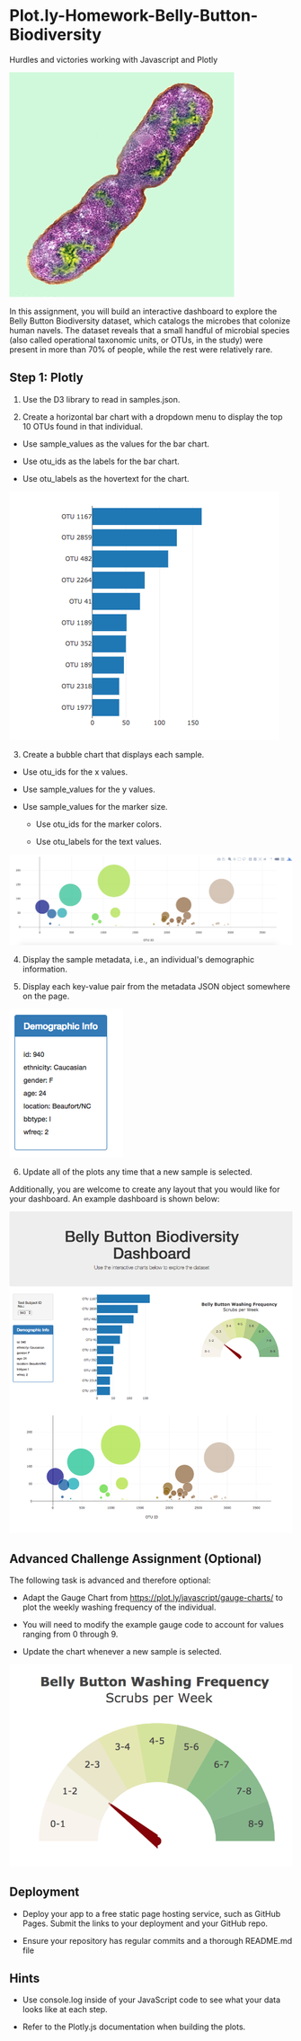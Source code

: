 # Plot.ly-Homework-Belly-Button-Biodiversity
Hurdles and victories working with Javascript and Plotly

![Alt text](images/bacteria.jpg?raw=true "Title")


In this assignment, you will build an interactive dashboard to explore the Belly Button Biodiversity dataset, which catalogs the microbes that colonize human navels.
The dataset reveals that a small handful of microbial species (also called operational taxonomic units, or OTUs, in the study) were present in more than 70% of people, while the rest were relatively rare.

## Step 1: Plotly


1) Use the D3 library to read in samples.json.


2) Create a horizontal bar chart with a dropdown menu to display the top 10 OTUs found in that individual.




  - Use sample_values as the values for the bar chart.


  - Use otu_ids as the labels for the bar chart.


  - Use otu_labels as the hovertext for the chart.

![Alt text](images/hw01.png?raw=true "Title")

3) Create a bubble chart that displays each sample.



  - Use otu_ids for the x values.


  - Use sample_values for the y values.


  - Use sample_values for the marker size.


    - Use otu_ids for the marker colors.


    - Use otu_labels for the text values.

![Alt text](images/bubble_chart.png?raw=true "Title")

4) Display the sample metadata, i.e., an individual's demographic information.


5) Display each key-value pair from the metadata JSON object somewhere on the page.


![Alt text](images/hw03.png?raw=true "Title")

6) Update all of the plots any time that a new sample is selected.

Additionally, you are welcome to create any layout that you would like for your dashboard. An example dashboard is shown below:

![Alt text](images/hw02.png?raw=true "Title")

## Advanced Challenge Assignment (Optional)
The following task is advanced and therefore optional:


- Adapt the Gauge Chart from https://plot.ly/javascript/gauge-charts/ to plot the weekly washing frequency of the individual.


- You will need to modify the example gauge code to account for values ranging from 0 through 9.


- Update the chart whenever a new sample is selected.


![Alt text](images/gauge.png?raw=true "Title")

## Deployment


- Deploy your app to a free static page hosting service, such as GitHub Pages. Submit the links to your deployment and your GitHub repo.


- Ensure your repository has regular commits and a thorough README.md file



## Hints


- Use console.log inside of your JavaScript code to see what your data looks like at each step.


- Refer to the Plotly.js documentation when building the plots.
